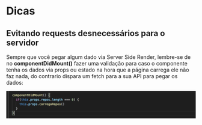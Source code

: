 # Dicas

## Evitando requests desnecessários para o servidor

Sempre que você pegar algum dado via Server Side Render, lembre-se de no **componentDidMount\(\)** fazer uma validação para caso o componente tenha os dados via props ou estado na hora que a página carrega ele não faz nada, do contrario dispara um fetch para a sua API para pegar os dados:

![](../.gitbook/assets/image%20%284%29.png)



